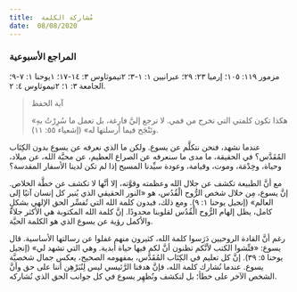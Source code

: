 ```yaml
---
title:  مُشاركة الكلمة
date:  08/08/2020
---
```


### المراجع الأسبوعية
مزمور ١١٩: ١٠٥؛ إرميا ٢٣: ٢٩؛ عبرانيين ١: ١-٣؛ ٢تيموثاوس ٣: ١٤-١٧؛ ١يوحنا ١: ٧-٩؛ الجامعة ٣: ١؛ ٢تيموثاوس ٤: ٢.

> <p>آية الحفظ</p>
> «هكذا تكون كلمتي التي تخرج من فمي. لا ترجع إليَّ فارغة، بل تعمل ما سُرِرْتُ بهِ وتَنْجَح فيما أرسلتها له» (إشعياء ٥٥: ١١).

عندما نشهد، فنحن نتكلَّم عن يسوع. ولكن ما الذي نعرفه عن يسوع بدون الكِتَاب المُقَدَّس؟ في الحقيقة، ما مدى ما سنعرفه عن الصراع العظيم، عن محبَّة الله، عن ميلاد، وحياة، وخِدْمَة، وموت، وقيامة، وعودة سيِّدنا المسيح إذا لم تكن لدينا الأسفار المقدسة؟

مع أنَّ الطبيعة تكشف عن جلال الله وعظمته وقوَّته، إلا أنَّها لا تكشف عن خطَّة الخلاص. إنَّ يسوع، مِن خلال شخص الرُّوح الْقُدُس، هو «النور الحقيقي الذي يُنير كل إنسان آتيًا إلى العالم» (إنجيل يوحنا ١: ٩). ومع ذلك، فبدون كلمة الله التي تُفسِّر الحق الإلهي بشكلٍ كامل، يظل إلهام الرُّوح الْقُدُس لقلوبنا محدودًا. إنَّ كلمة الله المكتوبة هي الأكثر جلاءً والأكمل رؤية عن يسوع الذي هو الكلمة الحيَّة.

رغم أنَّ القادة الروحيين دَرَسوا كلمة الله، كثيرون منهم غفلوا عن رسالتها الأساسية. قال يسوع: «فتِّشوا الكتب لأنَّكم تظنون أنَّ لكم فيها حياة أبدية. وهي التي تشهد لي» (إنجيل يوحنا ٥: ٣٩). إنَّ كل تعليم في الكِتَاب المُقَدَّس، بمفهومه الصحيح، يعكس جمال شخصيَّة يسوع. عندما نُشارك كلمة الله، فإنَّ هدفنا الرَّئيسي ليس لِنُبَرْهِن أننا على حق وأنَّ الشخص الآخر على خطأ؛ بل لنكشف ونُظهِر يسوع في كل جوانب الحق الذي نُشاركه.